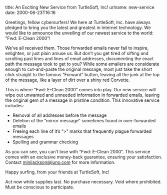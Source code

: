 title: An Exciting New Service from TurtleSoft, Inc!
urlname: new-service
date: 2000-06-23T16:16

Greetings, fellow cybersurfers! We here at TurtleSoft, Inc. have always pledged to bring you the latest and greatest in Internet technology. We would like to announce the unveiling of our newest service to the world: &ldquo;Fwd: E-Clean 2000&rdquo;!

We&#x02bc;ve all received them. Those forwarded emails never fail to inspire, enlighten, or just plain amuse us. But don&#x02bc;t you get tired of sifting and scrolling past lines and lines of email addresses, documenting the exact path the message took to get to you? While some emailers are considerate enough to cut-and-paste the original message, most just take the short click straight to the famous &ldquo;Forward&rdquo; button, leaving all the junk at the top of the message, like a layer of dirt over a shiny red Corvette.

This is where &ldquo;Fwd: E-Clean 2000&rdquo; comes into play. Our new service will wipe out unwanted and unneeded information in forwarded emails, leaving the original gem of a message in pristine condition. This innovative service includes:

*   Removal of all addresses before the message
*   Deletion of the &ldquo;mirror message&rdquo; sometimes found in over-forwarded emails
*   Freeing each line of it&#x02bc;s &ldquo;&gt;&rdquo; marks that frequently plague forwarded messages
*   Spelling and grammar checking

As you can see, you can&#x02bc;t lose with &ldquo;Fwd: E-Clean 2000&rdquo;. This service comes with an exclusive money-back guarantee, ensuring your satisfaction. Contact [minijackson@juno.com](mailto:minijackson@juno.com) for more information.

Happy surfing, from your friends at TurtleSoft, Inc!

Act now while supplies last. No purchase necessary. Void where prohibited. Must be conscious to participate.